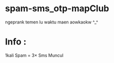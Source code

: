 # spam-sms_otp-mapClub
ngeprank temen lu waktu maen aowkaokw ^_^
# Info :
1kali Spam = 3× Sms Muncul

